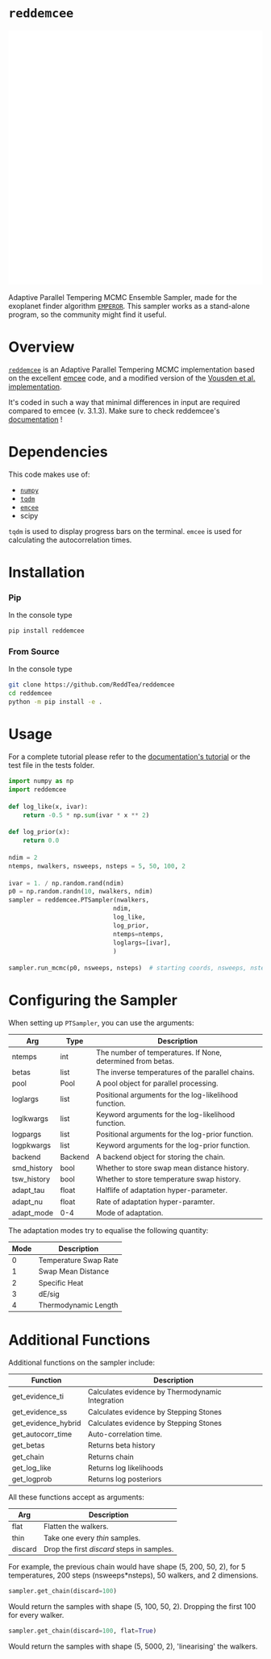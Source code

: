 # ```reddemcee```
![svg](/docs/img/dark/Reddemce-04.svg)

Adaptive Parallel Tempering MCMC Ensemble Sampler, made for the exoplanet finder algorithm [`EMPEROR`](https://github.com/ReddTea/astroemperor/). This sampler works as a stand-alone program, so the community might find it useful.


# Overview
[`reddemcee`](https://reddemcee.readthedocs.io/en/latest) is an Adaptive Parallel Tempering MCMC implementation based on the excellent [emcee](https://arxiv.org/abs/1202.3665) code, and a modified version of the [Vousden et al. implementation](https://arxiv.org/abs/1501.05823).

It's coded in such a way that minimal differences in input are required compared to emcee (v. 3.1.3).
Make sure to check reddemcee's [documentation](https://reddemcee.readthedocs.io/en/latest) !


# Dependencies

This code makes use of:

  - [`numpy`](https://numpy.org)
  - [`tqdm`](https://pypi.python.org/pypi/tqdm)
  - [`emcee`](https://github.com/dfm/emcee)
  - scipy

`tqdm` is used to display progress bars on the terminal.
`emcee` is used for calculating the autocorrelation times.

# Installation
### Pip
In the console type
```sh
pip install reddemcee
```

### From Source
In the console type
```sh
git clone https://github.com/ReddTea/reddemcee
cd reddemcee
python -m pip install -e .
```


# Usage

For a complete tutorial please refer to the [documentation's tutorial](https://reddemcee.readthedocs.io/en/latest/tutorials/quickstart/quickstart/) or the test file in the tests folder.

```python
import numpy as np
import reddemcee

def log_like(x, ivar):
    return -0.5 * np.sum(ivar * x ** 2)

def log_prior(x):
    return 0.0

ndim = 2
ntemps, nwalkers, nsweeps, nsteps = 5, 50, 100, 2

ivar = 1. / np.random.rand(ndim)
p0 = np.random.randn(10, nwalkers, ndim)
sampler = reddemcee.PTSampler(nwalkers,
                             ndim,
                             log_like,
                             log_prior,
                             ntemps=ntemps,
                             loglargs=[ivar],
                             )
                             
sampler.run_mcmc(p0, nsweeps, nsteps)  # starting coords, nsweeps, nsteps
```

# Configuring the Sampler
When setting up `PTSampler`, you can use the arguments:

| Arg         | Type    | Description |
|-------------|---------|---------------------|
| ntemps      | int     | The number of temperatures. If None, determined from betas.|
| betas       | list    | The inverse temperatures of the parallel chains.           |
| pool        | Pool    | A pool object for parallel processing.                     |
| loglargs    | list    | Positional arguments for the log-likelihood function.      |
| loglkwargs  | list    | Keyword arguments for the log-likelihood function.         |
| logpargs    | list    | Positional arguments for the log-prior function.           |
| logpkwargs  | list    | Keyword arguments for the log-prior function.              |
| backend     | Backend | A backend object for storing the chain.                    |
| smd_history | bool    | Whether to store swap mean distance history.               |
| tsw_history | bool    | Whether to store temperature swap history.                 |
| adapt_tau   | float   | Halflife of adaptation hyper-parameter.                    |
| adapt_nu    | float   | Rate of adaptation hyper-paramter.                         |
| adapt_mode  | 0-4     | Mode of adaptation.                                        |

The adaptation modes try to equalise the following quantity:

| Mode | Description           |
|------|-----------------------|
| 0    | Temperature Swap Rate |
| 1    | Swap Mean Distance    |
| 2    | Specific Heat         |
| 3    | dE/sig                |
| 4    | Thermodynamic Length  |


# Additional Functions
Additional functions on the sampler include:

| Function                          | Description                                 |
|-----------------------------------|---------------------------------------------|
| get_evidence_ti       | Calculates evidence by Thermodynamic Integration  |
| get_evidence_ss       | Calculates evidence by Stepping Stones            |
| get_evidence_hybrid   | Calculates evidence by Stepping Stones            |
| get_autocorr_time     | Auto-correlation time.                            |
| get_betas             | Returns beta history                              |
| get_chain             | Returns chain                                     |
| get_log_like          | Returns log likelihoods                           |
| get_logprob           | Returns log posteriors                            |

All these functions accept as arguments:

| Arg     | Description                       |
|---------|-----------------------------------|
| flat    | Flatten the walkers.              |
| thin    | Take one every *thin* samples.    |
| discard | Drop the first *discard* steps in samples.|

For example, the previous chain would have shape (5, 200, 50, 2), for
5 temperatures, 200 steps (nsweeps*nsteps), 50 walkers, and 2 dimensions.

```python
sampler.get_chain(discard=100)
```

Would return the samples with shape (5, 100, 50, 2). Dropping the first 100 for every walker.

```python
sampler.get_chain(discard=100, flat=True)
```

Would return the samples with shape (5, 5000, 2), 'linearising' the walkers.